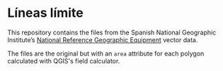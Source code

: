 # Líneas límite

This repository contains the files from the Spanish National Geographic Institute’s [National Reference Geographic Equipment](http://centrodedescargas.cnig.es/CentroDescargas/equipamiento.do?method=mostrarEquipamiento) vector data.

The files are the original but with an `area` attribute for each polygon calculated with QGIS's field calculator.
